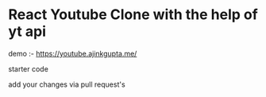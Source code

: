 # React Youtube Clone with the help of yt api

demo :- https://youtube.ajinkgupta.me/

starter code

add your changes via pull request's
